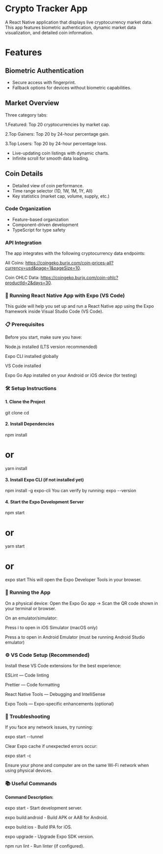 # Crypto Tracker App
A React Native application that displays live cryptocurrency market data. This app features biometric authentication, dynamic market data visualization, and detailed coin information.

# Features
## Biometric Authentication

- Secure access with fingerprint.
- Fallback options for devices without biometric capabilities.

## Market Overview

Three category tabs:

1.Featured: Top 20 cryptocurrencies by market cap.

2.Top Gainers: Top 20 by 24-hour percentage gain.

3.Top Losers: Top 20 by 24-hour percentage loss.

- Live-updating coin listings with dynamic charts.
- Infinite scroll for smooth data loading.

## Coin Details

- Detailed view of coin performance.
- Time range selector (1D, 1W, 1M, 1Y, All)
- Key statistics (market cap, volume, supply, etc.)

### Code Organization

- Feature-based organization
- Component-driven development
- TypeScript for type safety

### API Integration
The app integrates with the following cryptocurrency data endpoints:

All Coins: https://coingeko.burjx.com/coin-prices-all?currency=usd&page=1&pageSize=10.

Coin OHLC Data: https://coingeko.burjx.com/coin-ohlc?productId=2&days=30.

### 🚀 Running React Native App with Expo (VS Code)
This guide will help you set up and run a React Native app using the Expo framework inside Visual Studio Code (VS Code).

### 📋 Prerequisites
Before you start, make sure you have:

Node.js installed (LTS version recommended)

Expo CLI installed globally

VS Code installed

Expo Go App installed on your Android or iOS device (for testing)

### 🛠 Setup Instructions
#### 1. Clone the Project
git clone <your-repo-url>
cd <project-folder>

#### 2. Install Dependencies
npm install
# or
yarn install

#### 3. Install Expo CLI (if not installed yet)
npm install -g expo-cli
You can verify by running:
expo --version

#### 4. Start the Expo Development Server
npm start
# or
yarn start
# or
expo start
This will open the Expo Developer Tools in your browser.

### 📱 Running the App
On a physical device:
Open the Expo Go app → Scan the QR code shown in your terminal or browser.

On an emulator/simulator:

Press i to open in iOS Simulator (macOS only)

Press a to open in Android Emulator (must be running Android Studio emulator)

### ⚙️ VS Code Setup (Recommended)
Install these VS Code extensions for the best experience:

ESLint — Code linting

Prettier — Code formatting

React Native Tools — Debugging and IntelliSense

Expo Tools — Expo-specific enhancements (optional)

### 🐛 Troubleshooting
If you face any network issues, try running:

expo start --tunnel

Clear Expo cache if unexpected errors occur:

expo start -c

Ensure your phone and computer are on the same Wi-Fi network when using physical devices.

### 📚 Useful Commands

#### Command	Description:

expo start - Start development server.

expo build:android - Build APK or AAB for Android.

expo build:ios - Build IPA for iOS.

expo upgrade - Upgrade Expo SDK version.

npm run lint - Run linter (if configured).
